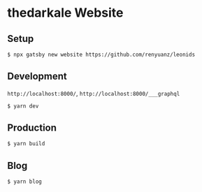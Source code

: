# thedarkale Website

## Setup
```bash
$ npx gatsby new website https://github.com/renyuanz/leonids
```

## Development
`http://localhost:8000/`, `http://localhost:8000/___graphql`
```bash
$ yarn dev
```

## Production
```bash
$ yarn build
```

## Blog
```bash
$ yarn blog
```